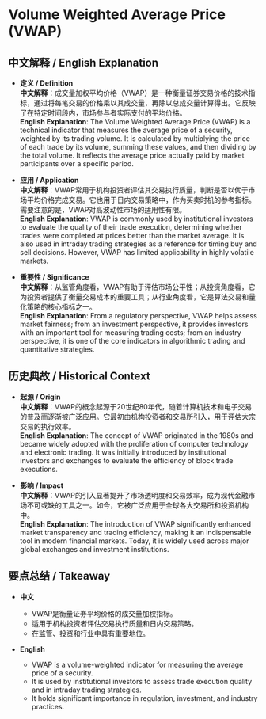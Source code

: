 # Volume Weighted Average Price (VWAP)

## 中文解释 / English Explanation

* **定义 / Definition**  
  **中文解释**：成交量加权平均价格（VWAP）是一种衡量证券交易价格的技术指标，通过将每笔交易的价格乘以其成交量，再除以总成交量计算得出。它反映了在特定时间段内，市场参与者实际支付的平均价格。  
  **English Explanation**: The Volume Weighted Average Price (VWAP) is a technical indicator that measures the average price of a security, weighted by its trading volume. It is calculated by multiplying the price of each trade by its volume, summing these values, and then dividing by the total volume. It reflects the average price actually paid by market participants over a specific period.

* **应用 / Application**  
  **中文解释**：VWAP常用于机构投资者评估其交易执行质量，判断是否以优于市场平均价格完成交易。它也用于日内交易策略中，作为买卖时机的参考指标。需要注意的是，VWAP对高波动性市场的适用性有限。  
  **English Explanation**: VWAP is commonly used by institutional investors to evaluate the quality of their trade execution, determining whether trades were completed at prices better than the market average. It is also used in intraday trading strategies as a reference for timing buy and sell decisions. However, VWAP has limited applicability in highly volatile markets.

* **重要性 / Significance**  
  **中文解释**：从监管角度看，VWAP有助于评估市场公平性；从投资角度看，它为投资者提供了衡量交易成本的重要工具；从行业角度看，它是算法交易和量化策略的核心指标之一。  
  **English Explanation**: From a regulatory perspective, VWAP helps assess market fairness; from an investment perspective, it provides investors with an important tool for measuring trading costs; from an industry perspective, it is one of the core indicators in algorithmic trading and quantitative strategies.

## 历史典故 / Historical Context

* **起源 / Origin**  
  **中文解释**：VWAP的概念起源于20世纪80年代，随着计算机技术和电子交易的普及而逐渐被广泛应用。它最初由机构投资者和交易所引入，用于评估大宗交易的执行效率。  
  **English Explanation**: The concept of VWAP originated in the 1980s and became widely adopted with the proliferation of computer technology and electronic trading. It was initially introduced by institutional investors and exchanges to evaluate the efficiency of block trade executions.

* **影响 / Impact**  
  **中文解释**：VWAP的引入显著提升了市场透明度和交易效率，成为现代金融市场不可或缺的工具之一。如今，它被广泛应用于全球各大交易所和投资机构中。  
  **English Explanation**: The introduction of VWAP significantly enhanced market transparency and trading efficiency, making it an indispensable tool in modern financial markets. Today, it is widely used across major global exchanges and investment institutions.

## 要点总结 / Takeaway

* **中文**  
  - VWAP是衡量证券平均价格的成交量加权指标。  
  - 适用于机构投资者评估交易执行质量和日内交易策略。  
  - 在监管、投资和行业中具有重要地位。

* **English**  
  - VWAP is a volume-weighted indicator for measuring the average price of a security.  
  - It is used by institutional investors to assess trade execution quality and in intraday trading strategies.  
  - It holds significant importance in regulation, investment, and industry practices.